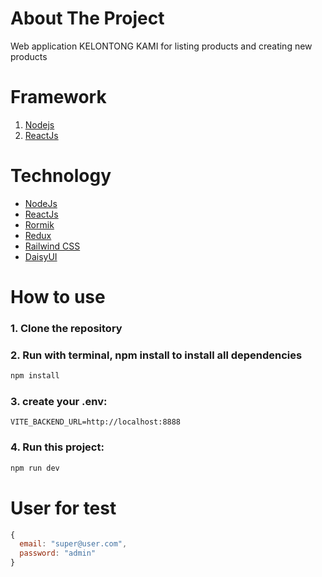 # About The Project

Web application KELONTONG KAMI for listing products and creating new products

# Framework

1. [Nodejs](https://nodejs.org/en/)
2. [ReactJs](https://react.dev/)

# Technology

- [NodeJs](https://nodejs.org/id)
- [ReactJs](https://react.dev/)
- [Rormik](https://formik.org/)
- [Redux](https://redux.js.org/)
- [Railwind CSS](https://tailwindcss.com/)
- [DaisyUI](https://daisyui.com/)

# How to use

### 1. Clone the repository

### 2. Run with terminal, npm install to install all dependencies

```bash
npm install
```

### 3. create your .env:

```env
VITE_BACKEND_URL=http://localhost:8888

```

### 4. Run this project:

```bash
npm run dev
```

# User for test

```js
{
  email: "super@user.com",
  password: "admin"
}
```
